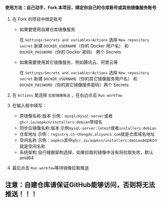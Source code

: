 #### 使用方法：自己动手，Fork 本项目，绑定你自己的仓库账号或其他镜像服务账号

1. 在 Fork 的项目中绑定账号
    - 如果要使用自建仓库镜像服务

      在 `Settings`-`Secrets and variables`-`Actions` 选择 `New repository secret` 新建 `DOCKER_USERNAME`（你的 Docker
      用户名） 和 `DOCKER_PASSWORD`（你的 Docker 密码） 两个 Secrets

    - 如果需要使用其它镜像服务，例如腾讯云、阿里云等

      在 `Settings`-`Secrets and variables`-`Actions` 选择 `New repository secret` 新建 `DOCKER_USERNAME`（你的其它镜像服务用户名）
      和 `DOCKER_PASSWORD`（你的其它镜像服务密码）两个 Secrets
      
2. 在 `Actions` 里选择 `拉取镜像推送` ，在右边点击 `Run workfow`

3. 在输入框中填写：
    - 原镜像名称:版本 示例：`mysql/mysql-server`或者`ghcr.io/aopkcn/installers:debian`带域名
    - 同步后镜像名称:版本 示例`mysql-server:latest`或者`installers:debian`
    - 仓库地址 示例：`registry.cn-chengdu.aliyuncs.com`就是仓库域名地址
    - 空间名称 示例：`aopkcn`其中`ghcr.io/aopkcn/installers:debian`aopkcn就是空间名称
    - 系统架构 自行根据架构选择，如果拉取的镜像中没有将拉取失败，默认amd64

4. 最后点击 `Run workfow`等待镜像拉取推送

## 注意：自建仓库请保证GitHub能够访问，否则将无法推送！！！ 
